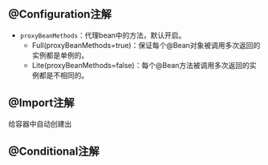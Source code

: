 ## @Configuration注解

- `proxyBeanMethods`：代理bean中的方法，默认开启。
  - Full(proxyBeanMethods=true)：保证每个@Bean对象被调用多次返回的实例都是单例的。
  - Lite(proxyBeanMethods=false)：每个@Bean方法被调用多次返回的实例都是不相同的。

## @Import注解

给容器中自动创建出

## @Conditional注解